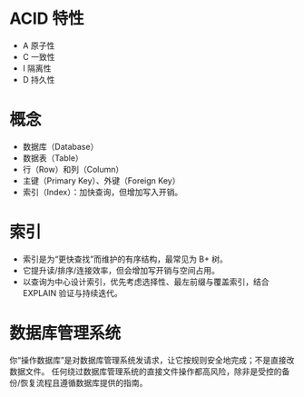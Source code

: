 # ACID 特性
- A 原子性
- C 一致性
- I 隔离性
- D 持久性  

# 概念
- 数据库（Database）
- 数据表（Table）
- 行（Row）和列（Column）
- 主键（Primary Key）、外键（Foreign Key）
- 索引（Index）：加快查询，但增加写入开销。

# 索引
- 索引是为“更快查找”而维护的有序结构，最常见为 B+ 树。
- 它提升读/排序/连接效率，但会增加写开销与空间占用。
- 以查询为中心设计索引，优先考虑选择性、最左前缀与覆盖索引，结合 EXPLAIN 验证与持续迭代。

# 数据库管理系统
你“操作数据库”是对数据库管理系统发请求，让它按规则安全地完成；不是直接改数据文件。
任何绕过数据库管理系统的直接文件操作都高风险，除非是受控的备份/恢复流程且遵循数据库提供的指南。